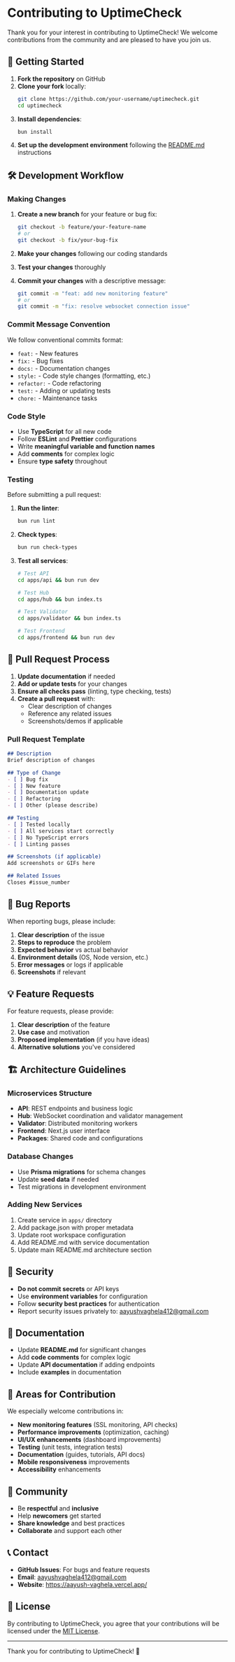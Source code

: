 # Contributing to UptimeCheck

Thank you for your interest in contributing to UptimeCheck! We welcome contributions from the community and are pleased to have you join us.

## 🚀 Getting Started

1. **Fork the repository** on GitHub
2. **Clone your fork** locally:
   ```bash
   git clone https://github.com/your-username/uptimecheck.git
   cd uptimecheck
   ```
3. **Install dependencies**:
   ```bash
   bun install
   ```
4. **Set up the development environment** following the [README.md](README.md) instructions

## 🛠️ Development Workflow

### Making Changes

1. **Create a new branch** for your feature or bug fix:
   ```bash
   git checkout -b feature/your-feature-name
   # or
   git checkout -b fix/your-bug-fix
   ```

2. **Make your changes** following our coding standards
3. **Test your changes** thoroughly
4. **Commit your changes** with a descriptive message:
   ```bash
   git commit -m "feat: add new monitoring feature"
   # or
   git commit -m "fix: resolve websocket connection issue"
   ```

### Commit Message Convention

We follow conventional commits format:
- `feat:` - New features
- `fix:` - Bug fixes
- `docs:` - Documentation changes
- `style:` - Code style changes (formatting, etc.)
- `refactor:` - Code refactoring
- `test:` - Adding or updating tests
- `chore:` - Maintenance tasks

### Code Style

- Use **TypeScript** for all new code
- Follow **ESLint** and **Prettier** configurations
- Write **meaningful variable and function names**
- Add **comments** for complex logic
- Ensure **type safety** throughout

### Testing

Before submitting a pull request:

1. **Run the linter**:
   ```bash
   bun run lint
   ```

2. **Check types**:
   ```bash
   bun run check-types
   ```

3. **Test all services**:
   ```bash
   # Test API
   cd apps/api && bun run dev

   # Test Hub
   cd apps/hub && bun index.ts

   # Test Validator
   cd apps/validator && bun index.ts

   # Test Frontend
   cd apps/frontend && bun run dev
   ```

## 📝 Pull Request Process

1. **Update documentation** if needed
2. **Add or update tests** for your changes
3. **Ensure all checks pass** (linting, type checking, tests)
4. **Create a pull request** with:
   - Clear description of changes
   - Reference any related issues
   - Screenshots/demos if applicable

### Pull Request Template

```markdown
## Description
Brief description of changes

## Type of Change
- [ ] Bug fix
- [ ] New feature
- [ ] Documentation update
- [ ] Refactoring
- [ ] Other (please describe)

## Testing
- [ ] Tested locally
- [ ] All services start correctly
- [ ] No TypeScript errors
- [ ] Linting passes

## Screenshots (if applicable)
Add screenshots or GIFs here

## Related Issues
Closes #issue_number
```

## 🐛 Bug Reports

When reporting bugs, please include:

1. **Clear description** of the issue
2. **Steps to reproduce** the problem
3. **Expected behavior** vs actual behavior
4. **Environment details** (OS, Node version, etc.)
5. **Error messages** or logs if applicable
6. **Screenshots** if relevant

## 💡 Feature Requests

For feature requests, please provide:

1. **Clear description** of the feature
2. **Use case** and motivation
3. **Proposed implementation** (if you have ideas)
4. **Alternative solutions** you've considered

## 🏗️ Architecture Guidelines

### Microservices Structure
- **API**: REST endpoints and business logic
- **Hub**: WebSocket coordination and validator management  
- **Validator**: Distributed monitoring workers
- **Frontend**: Next.js user interface
- **Packages**: Shared code and configurations

### Database Changes
- Use **Prisma migrations** for schema changes
- Update **seed data** if needed
- Test migrations in development environment

### Adding New Services
1. Create service in `apps/` directory
2. Add package.json with proper metadata
3. Update root workspace configuration
4. Add README.md with service documentation
5. Update main README.md architecture section

## 🔐 Security

- **Do not commit secrets** or API keys
- Use **environment variables** for configuration
- Follow **security best practices** for authentication
- Report security issues privately to: aayushvaghela412@gmail.com

## 📖 Documentation

- Update **README.md** for significant changes
- Add **code comments** for complex logic
- Update **API documentation** if adding endpoints
- Include **examples** in documentation

## 🎯 Areas for Contribution

We especially welcome contributions in:

- **New monitoring features** (SSL monitoring, API checks)
- **Performance improvements** (optimization, caching)
- **UI/UX enhancements** (dashboard improvements)
- **Testing** (unit tests, integration tests)
- **Documentation** (guides, tutorials, API docs)
- **Mobile responsiveness** improvements
- **Accessibility** enhancements

## 🤝 Community

- Be **respectful** and **inclusive**
- Help **newcomers** get started
- **Share knowledge** and best practices
- **Collaborate** and support each other

## 📞 Contact

- **GitHub Issues**: For bugs and feature requests
- **Email**: aayushvaghela412@gmail.com
- **Website**: https://aayush-vaghela.vercel.app/

## 📜 License

By contributing to UptimeCheck, you agree that your contributions will be licensed under the [MIT License](LICENSE).

---

Thank you for contributing to UptimeCheck! 🚀
